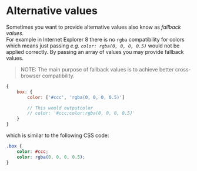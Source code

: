 # Alternative values

Sometimes you want to provide alternative values also know as *fallback values*. <br>
For example in Internet Explorer 8 there is no `rgba` compatibility for colors which means just passing *e.g. `color: rgba(0, 0, 0, 0.5)`* would not be applied correctly.
By passing an array of values you may provide fallback values.

> NOTE: The main purpose of fallback values is to achieve better cross-browser compatibility.

```javascript
{
	box: {
		color: ['#ccc', 'rgba(0, 0, 0, 0.5)']

		// This would outputcolor
		// color: '#ccc;color:rgba(0, 0, 0, 0.5)'
	}
}
```
which is similar to the following CSS code:
```CSS
.box {
	color: #ccc;
	color: rgba(0, 0, 0, 0.5);
}
```
